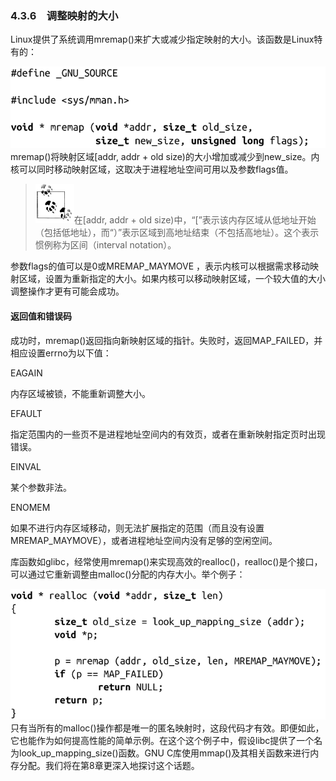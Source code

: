 ### 4.3.6　调整映射的大小

Linux提供了系统调用mremap()来扩大或减少指定映射的大小。该函数是Linux特有的：



![166.png](../images/166.png)
mremap()将映射区域[addr, addr + old size)的大小增加或减少到new_size。内核可以同时移动映射区域，这取决于进程地址空间可用以及参数flags值。

> <img class="my_markdown" src="../images/1.png" style="width:62px;  height: 63px; "/>在[addr, addr + old size)中，“[”表示该内存区域从低地址开始（包括低地址），而“）”表示区域到高地址结束（不包括高地址）。这个表示惯例称为区间（interval notation）。

参数flags的值可以是0或MREMAP_MAYMOVE ，表示内核可以根据需求移动映射区域，设置为重新指定的大小。如果内核可以移动映射区域，一个较大值的大小调整操作才更有可能会成功。

#### 返回值和错误码

成功时，mremap()返回指向新映射区域的指针。失败时，返回MAP_FAILED，并相应设置errno为以下值：

EAGAIN

内存区域被锁，不能重新调整大小。

EFAULT

指定范围内的一些页不是进程地址空间内的有效页，或者在重新映射指定页时出现错误。

EINVAL

某个参数非法。

ENOMEM

如果不进行内存区域移动，则无法扩展指定的范围（而且没有设置MREMAP_MAYMOVE），或者进程地址空间内没有足够的空闲空间。

库函数如glibc，经常使用mremap()来实现高效的realloc()，realloc()是个接口，可以通过它重新调整由malloc()分配的内存大小。举个例子：



![167.png](../images/167.png)
只有当所有的malloc()操作都是唯一的匿名映射时，这段代码才有效。即便如此，它也能作为如何提高性能的简单示例。在这个这个例子中，假设libc提供了一个名为look_up_mapping_size()函数。GNU C库使用mmap()及其相关函数来进行内存分配。我们将在第8章更深入地探讨这个话题。

